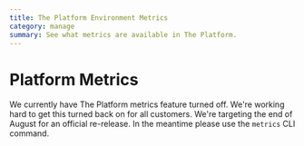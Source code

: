 ```yaml
---
title: The Platform Environment Metrics
category: manage
summary: See what metrics are available in The Platform.
---
```

# Platform Metrics
We currently have The Platform metrics feature turned off. We're working hard to get this turned back on for all customers. We're targeting the end of August for an official re-release. In the meantime please use the `metrics` CLI command.

<!-- # The Platform Environment Metrics
the Platform Dashboard includes comprehensive metrics for your environment's services.

## Viewing Metrics in the Platform Dashboard

Each service in the Platform Dashboard contains individual graphs of metrics.

Click on the "Details" button for a service to examine them.

![view](images/view_details.png)

### Duration and Refresh
By default, the Platform Dashboard shows the last hour of metrics for the selected service. You can change the display window by selecting a different option from the dropdown located immediately above the metric graphs.

![duration](images/metrics_duration.png)

You can also refresh the existing time intervals by clicking the "Refresh" button.

## Metrics Collected
Below are brief explanations of the metrics collected.

### CPU Usage
CPU Usage is tracked as a percentage of the amount of CPU the service has been allotted.

![cpu](images/metrics_cpu.png)

### Memory
Memory usage is tracked in terms of the number of megabytes of RAM used by the container. The memory limit of the container is clearly displayed by a red line across the top of the graph should your container approach that limit.

![memory](images/metrics_memory.png)

The minimum, maximum, and average memory use is also displayed.

### Network In/Out

Network usage is tracked by total packets and total bandwidth, for both inbound and outbound traffic.

![network](images/metrics_network.png) -->
